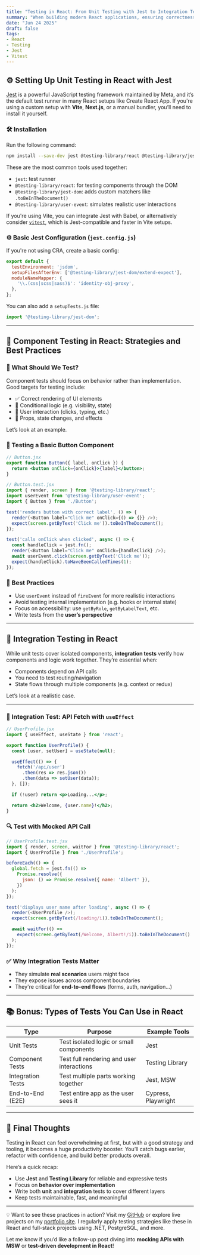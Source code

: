 ```yaml
---
title: "Testing in React: From Unit Testing with Jest to Integration Tests"
summary: "When building modern React applications, ensuring correctness and reliability is crucial—especially as complexity increases. In this post, I’ll walk you through setting up **unit testing in React using Jest**, share best practices for **component testing**, and explain how to implement **integration tests** to simulate real-world usage scenarios."
date: "Jun 24 2025"
draft: false
tags:
- React
- Testing
- Jest
- Vitest
---
```


## ⚙️ Setting Up Unit Testing in React with Jest

[Jest](https://jestjs.io/) is a powerful JavaScript testing framework maintained by Meta, and it’s the default test runner in many React setups like Create React App. If you're using a custom setup with **Vite**, **Next.js**, or a manual bundler, you’ll need to install it yourself.

### 🛠️ Installation

Run the following command:

```bash
npm install --save-dev jest @testing-library/react @testing-library/jest-dom @testing-library/user-event
````

These are the most common tools used together:

* `jest`: test runner
* `@testing-library/react`: for testing components through the DOM
* `@testing-library/jest-dom`: adds custom matchers like `.toBeInTheDocument()`
* `@testing-library/user-event`: simulates realistic user interactions

If you're using Vite, you can integrate Jest with Babel, or alternatively consider [`vitest`](https://vitest.dev/), which is Jest-compatible and faster in Vite setups.

### ⚙️ Basic Jest Configuration (`jest.config.js`)

If you're not using CRA, create a basic config:

```js
export default {
  testEnvironment: 'jsdom',
  setupFilesAfterEnv: ['@testing-library/jest-dom/extend-expect'],
  moduleNameMapper: {
    '\\.(css|scss|sass)$': 'identity-obj-proxy',
  },
};
```

You can also add a `setupTests.js` file:

```js
import '@testing-library/jest-dom';
```

---

## 🧩 Component Testing in React: Strategies and Best Practices

### 🎯 What Should We Test?

Component tests should focus on behavior rather than implementation. Good targets for testing include:

* ✅ Correct rendering of UI elements
* 🧠 Conditional logic (e.g. visibility, state)
* 🎯 User interaction (clicks, typing, etc.)
* 🔁 Props, state changes, and effects

Let’s look at an example.

### 🧪 Testing a Basic Button Component

```jsx
// Button.jsx
export function Button({ label, onClick }) {
  return <button onClick={onClick}>{label}</button>;
}
```

```js
// Button.test.jsx
import { render, screen } from '@testing-library/react';
import userEvent from '@testing-library/user-event';
import { Button } from './Button';

test('renders button with correct label', () => {
  render(<Button label="Click me" onClick={() => {}} />);
  expect(screen.getByText('Click me')).toBeInTheDocument();
});

test('calls onClick when clicked', async () => {
  const handleClick = jest.fn();
  render(<Button label="Click me" onClick={handleClick} />);
  await userEvent.click(screen.getByText('Click me'));
  expect(handleClick).toHaveBeenCalledTimes(1);
});
```

### 🧠 Best Practices

* Use `userEvent` instead of `fireEvent` for more realistic interactions
* Avoid testing internal implementation (e.g. hooks or internal state)
* Focus on accessibility: use `getByRole`, `getByLabelText`, etc.
* Write tests from the **user’s perspective**

---

## 🔗 Integration Testing in React

While unit tests cover isolated components, **integration tests** verify how components and logic work together. They’re essential when:

* Components depend on API calls
* You need to test routing/navigation
* State flows through multiple components (e.g. context or redux)

Let’s look at a realistic case.

---

### 🧪 Integration Test: API Fetch with `useEffect`

```jsx
// UserProfile.jsx
import { useEffect, useState } from 'react';

export function UserProfile() {
  const [user, setUser] = useState(null);

  useEffect(() => {
    fetch('/api/user')
      .then(res => res.json())
      .then(data => setUser(data));
  }, []);

  if (!user) return <p>Loading...</p>;

  return <h2>Welcome, {user.name}!</h2>;
}
```

### 🔍 Test with Mocked API Call

```js
// UserProfile.test.jsx
import { render, screen, waitFor } from '@testing-library/react';
import { UserProfile } from './UserProfile';

beforeEach(() => {
  global.fetch = jest.fn(() =>
    Promise.resolve({
      json: () => Promise.resolve({ name: 'Albert' }),
    })
  );
});

test('displays user name after loading', async () => {
  render(<UserProfile />);
  expect(screen.getByText(/loading/i)).toBeInTheDocument();

  await waitFor(() =>
    expect(screen.getByText(/Welcome, Albert!/i)).toBeInTheDocument()
  );
});
```

### ✅ Why Integration Tests Matter

* They simulate **real scenarios** users might face
* They expose issues across component boundaries
* They're critical for **end-to-end flows** (forms, auth, navigation...)

---

## 📚 Bonus: Types of Tests You Can Use in React

| Type              | Purpose                                   | Example Tools       |
| ----------------- | ----------------------------------------- | ------------------- |
| Unit Tests        | Test isolated logic or small components   | Jest                |
| Component Tests   | Test full rendering and user interactions | Testing Library     |
| Integration Tests | Test multiple parts working together      | Jest, MSW           |
| End-to-End (E2E)  | Test entire app as the user sees it       | Cypress, Playwright |

---

## 🚀 Final Thoughts

Testing in React can feel overwhelming at first, but with a good strategy and tooling, it becomes a huge productivity booster. You’ll catch bugs earlier, refactor with confidence, and build better products overall.

Here’s a quick recap:

* Use **Jest** and **Testing Library** for reliable and expressive tests
* Focus on **behavior over implementation**
* Write both **unit** and **integration** tests to cover different layers
* Keep tests maintainable, fast, and meaningful

---

💡 Want to see these practices in action? Visit my [GitHub](https://github.com/aam9063) or explore live projects on my [portfolio site](https://codewithalbert.netlify.app). I regularly apply testing strategies like these in React and full-stack projects using .NET, PostgreSQL, and more.

Let me know if you’d like a follow-up post diving into **mocking APIs with MSW** or **test-driven development in React**!

